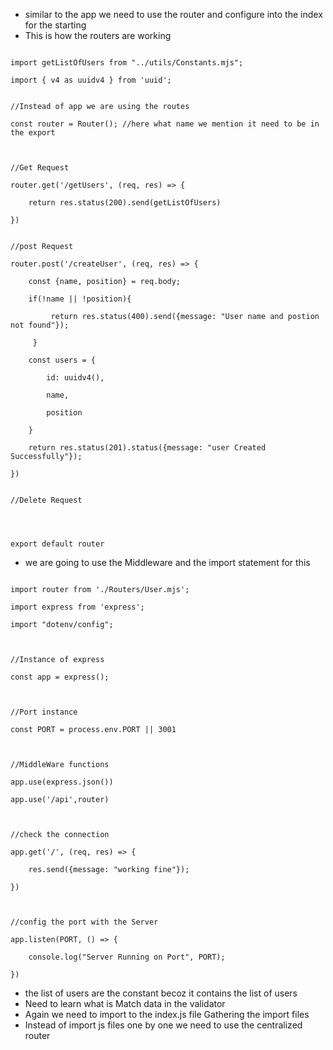 - similar to the app we need to use the router and configure into the index for the starting
- This is how the routers are working
```import {Router} from "express";

import getListOfUsers from "../utils/Constants.mjs";

import { v4 as uuidv4 } from 'uuid';

  
//Instead of app we are using the routes

const router = Router(); //here what name we mention it need to be in the export

  

//Get Request

router.get('/getUsers', (req, res) => {

    return res.status(200).send(getListOfUsers)

})


//post Request

router.post('/createUser', (req, res) => {

    const {name, position} = req.body;

    if(!name || !position){

         return res.status(400).send({message: "User name and postion not found"});

     }

    const users = {

        id: uuidv4(),

        name,

        position

    }

    return res.status(201).status({message: "user Created Successfully"});

})


//Delete Request

  
  

export default router
```
- we are going to use the Middleware and the import statement for this
```//import statement

import router from './Routers/User.mjs';

import express from 'express';

import "dotenv/config";

  

//Instance of express

const app = express();

  

//Port instance

const PORT = process.env.PORT || 3001

  

//MiddleWare functions

app.use(express.json())

app.use('/api',router)

  

//check the connection

app.get('/', (req, res) => {

    res.send({message: "working fine"});

})

  

//config the port with the Server

app.listen(PORT, () => {

    console.log("Server Running on Port", PORT);

})
```
- the list of users are the constant becoz it contains the list of users
- Need to learn what is Match data in the validator
- Again we need to import to the index.js file
Gathering the import files
- Instead of import js files one by one we need to use the centralized router

